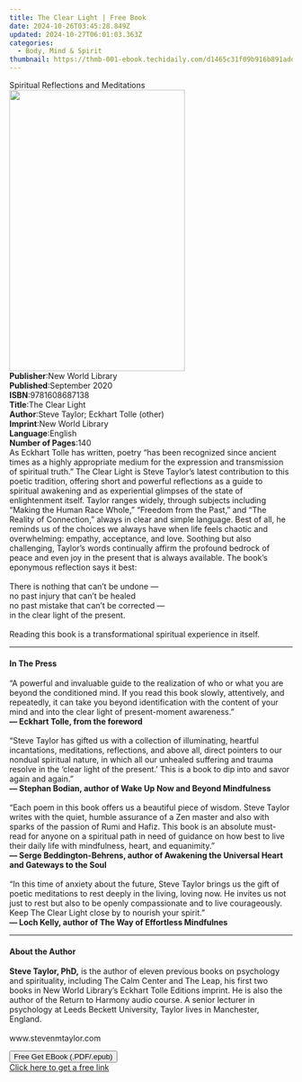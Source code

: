 ```yaml
---
title: The Clear Light | Free Book
date: 2024-10-26T03:45:28.849Z
updated: 2024-10-27T06:01:03.363Z
categories:
  - Body, Mind & Spirit
thumbnail: https://thmb-001-ebook.techidaily.com/d1465c31f09b916b891add04762cf8466f6aa38f2b1876eb0d078e827017ec99.jpg
---
```

<main id="book-container">
  <div class="flex flex-col">
    <div class="book-brief flex-1 py-6 px-4 sm:p-6 md:py-10 md:px-8">
      <!-- brief-->
      <div class="book-brief-main">Spiritual Reflections and Meditations</div>
    </div>
    <div
      class="book-meta-info flex-1 grid gap-4 col-start-1 col-end-3 row-start-1 sm:mb-6 sm:grid-cols-4 lg:gap-6 lg:col-start-2 lg:row-end-6 lg:row-span-6 lg:mb-0"
    >
      <div
        class="book-meta-info-left place-content-center mt-4 p-4 text-sm leading-6 col-start-2 col-span-2 dark:text-slate-400"
      >
        <img
          class="w-full h-500 object-cover rounded-lg sm:h-255 sm:col-span-2 lg:col-span-full"
          src="https://img-001-ebook.techidaily.com/c2c4e75077876460835efce4262af7c2be1569da38ecee761e175bdf42f70a9a.jpg"
          alt=""
          width="312"
          height="500"
        />
      </div>
      <div
        class="book-meta-info-right mt-2 col-start-1 row-start-2 col-span-3 self-center"
      >
        <!-- meta data  -->
        <div class="flex flex-col px-4 md:px-8">
          <div class="flex-1">
            <strong>Publisher</strong>:<span class="px-2"
              >New World Library</span
            >
          </div>
          <div class="flex-1">
            <strong>Published</strong>:<span class="px-2">September 2020</span>
          </div>
          <div class="flex-1">
            <strong>ISBN</strong>:<span class="px-2">9781608687138</span>
          </div>
          <div class="flex-1">
            <strong>Title</strong>:<span class="px-2">The Clear Light</span>
          </div>
          <div class="flex-1">
            <strong>Author</strong>:<span class="px-2"
              >Steve Taylor; Eckhart Tolle (other)</span
            >
          </div>
          <div class="flex-1">
            <strong>Imprint</strong>:<span class="px-2">New World Library</span>
          </div>
          <div class="flex-1">
            <strong>Language</strong>:<span class="px-2">English</span>
          </div>
          <div class="flex-1">
            <strong>Number of Pages</strong>:<span class="px-2">140</span>
          </div>
        </div>
      </div>
    </div>
    <div class="book-description flex-1 py-6 px-4 sm:p-6 md:py-10 md:px-8">
      <div class="book-description-main">
        <div accordion-content="" id="description">
          As Eckhart Tolle has written, poetry “has been recognized since
          ancient times as a highly appropriate medium for the expression and
          transmission of spiritual truth.” The Clear Light is Steve Taylor’s
          latest contribution to this poetic tradition, offering short and
          powerful reflections as a guide to spiritual awakening and as
          experiential glimpses of the state of enlightenment itself. Taylor
          ranges widely, through subjects including “Making the Human Race
          Whole,” “Freedom from the Past,” and “The Reality of Connection,”
          always in clear and simple language. Best of all, he reminds us of the
          choices we always have when life feels chaotic and overwhelming:
          empathy, acceptance, and love. Soothing but also challenging, Taylor’s
          words continually affirm the profound bedrock of peace and even joy in
          the present that is always available. The book’s eponymous reflection
          says it best:<br />
          <br />
          There is nothing that can’t be undone —<br />
          no past injury that can’t be healed<br />
          no past mistake that can’t be corrected —<br />
          in the clear light of the present.<br />
          <br />
          Reading this book is a transformational spiritual experience in
          itself.<br />
        </div>
        <div class="accordion-fader"></div>
      </div>
    </div>
    <div class="book-excerpts flex-1 py-6 px-4 sm:p-6 md:py-10 md:px-8">
      <!-- excerpts-->
      <div class="book-excerpts-main">
        <hr />
        <h4 class="placeholder placeholder-heading">
          <span>In The Press</span>
        </h4>
        <p>
          “A powerful and invaluable guide to the realization of who or what you
          are beyond the conditioned mind. If you read this book slowly,
          attentively, and repeatedly, it can take you beyond identification
          with the content of your mind and into the clear light of
          present-moment awareness.”<br />
          <strong>— Eckhart Tolle, from the foreword<br /> </strong><br />
          “Steve Taylor has gifted us with a collection of illuminating,
          heartful incantations, meditations, reflections, and above all, direct
          pointers to our nondual spiritual nature, in which all our unhealed
          suffering and trauma resolve in the ‘clear light of the present.’ This
          is a book to dip into and savor again and again.”<br />
          <strong
            >— Stephan Bodian, author of Wake Up Now and Beyond Mindfulness<br /> </strong
          ><br />
          “Each poem in this book offers us a beautiful piece of wisdom. Steve
          Taylor writes with the quiet, humble assurance of a Zen master and
          also with sparks of the passion of Rumi and Hafiz. This book is an
          absolute must-read for anyone on a spiritual path in need of guidance
          on how best to live their daily life with mindfulness, heart, and
          equanimity.”<br />
          <strong
            >— Serge Beddington-Behrens, author of Awakening the Universal Heart
            and Gateways to the Soul<br />
            <br /> </strong
          >“In this time of anxiety about the future, Steve Taylor brings us the
          gift of poetic meditations to rest deeply in the living, loving now.
          He invites us not just to rest but also to be openly compassionate and
          to live courageously. Keep The Clear Light close by to nourish your
          spirit.”<br />
          <strong
            >— Loch Kelly, author of The Way of Effortless Mindfulnes</strong
          >
        </p>
      </div>
    </div>
    <div class="book-about-author flex-1 py-6 px-4 sm:p-6 md:py-10 md:px-8">
      <!-- about author-->
      <div class="book-main-author-main">
        <hr />
        <h4 class="placeholder placeholder-heading">
          <span>About the Author</span>
        </h4>
        <p>
          <strong>Steve Taylor, PhD,</strong> is the author of eleven previous
          books on psychology and spirituality, including The Calm Center and
          The Leap, his first two books in New World Library’s Eckhart Tolle
          Editions imprint. He is also the author of the Return to Harmony audio
          course. A senior lecturer in psychology at Leeds Beckett University,
          Taylor lives in Manchester, England.<br />
          <br />
          www.stevenmtaylor.com
        </p>
      </div>
    </div>
    <div class="book-free-get flex-1 py-6 px-4 sm:p-6 md:py-10 md:px-8">
      <button
        id="btn-free-get"
        class="bg-blue-500 hover:bg-blue-700 text-white font-bold py-2 px-4 rounded"
      >
        Free Get EBook (.PDF/.epub)
      </button>
      <div id="countdown-display" class="px-2 text-lg mt-2"></div>
      <a
        id="free-link"
        class="hidden bg-blue-500 hover:bg-blue-700 text-white font-bold py-2 px-4 rounded"
        href="https://www.ebooks.com/en-us/book/210106914/the-clear-light/steve-taylor/"
        target="_blank"
        >Click here to get a free link</a
      >
    </div>
    <script>
      let countdownTime = 0;
      let countdownInterval = null;
      document
        .getElementById('btn-free-get')
        .addEventListener('click', startCountdown);
      function startCountdown() {
        countdownTime = new Date().getTime() + 60000 * 3;
        countdownInterval = setInterval(updateCountdown, 1000);
        document.getElementById('btn-free-get').disabled = true;
        document
          .getElementById('btn-free-get')
          .classList.add('bg-gray-500', 'cursor-not-allowed');
      }
      function updateCountdown() {
        let currentTime = new Date().getTime();
        let timeLeft = countdownTime - currentTime;
        let secondsLeft = Math.floor(timeLeft / 1000);
        document.getElementById('countdown-display').innerHTML =
          `Remaining time: ${secondsLeft} seconds.`;
        if (secondsLeft <= 0) {
          clearInterval(countdownInterval);
          document.getElementById('btn-free-get').classList.add('hidden');
          document.getElementById('free-link').classList.remove('hidden');
          document.getElementById('countdown-display').innerHTML = '';
        }
      }
    </script>
  </div>
</main>

<ins class="adsbygoogle"
      style="display:block"
      data-ad-client="ca-pub-7571918770474297"
      data-ad-slot="8358498916"
      data-ad-format="auto"
      data-full-width-responsive="true"></ins>
    